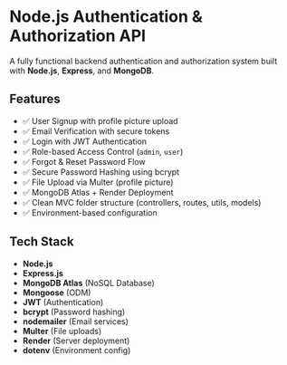 # Node.js Authentication & Authorization API

A fully functional backend authentication and authorization system built with **Node.js**, **Express**, and **MongoDB**.



## Features

- ✅ User Signup with profile picture upload
- ✅ Email Verification with secure tokens
- ✅ Login with JWT Authentication
- ✅ Role-based Access Control (`admin`, `user`)
- ✅ Forgot & Reset Password Flow
- ✅ Secure Password Hashing using bcrypt
- ✅ File Upload via Multer (profile picture)
- ✅ MongoDB Atlas + Render Deployment
- ✅ Clean MVC folder structure (controllers, routes, utils, models)
- ✅ Environment-based configuration



## Tech Stack

- **Node.js**
- **Express.js**
- **MongoDB Atlas** (NoSQL Database)
- **Mongoose** (ODM)
- **JWT** (Authentication)
- **bcrypt** (Password hashing)
- **nodemailer** (Email services)
- **Multer** (File uploads)
- **Render** (Server deployment)
- **dotenv** (Environment config)

